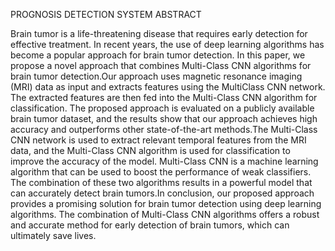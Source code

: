 PROGNOSIS DETECTION SYSTEM
ABSTRACT

Brain tumor is a life-threatening disease that requires early detection for effective treatment. In recent years, the use of deep learning algorithms has become a popular approach for brain tumor detection. In this paper, we propose a novel approach that 
combines Multi-Class CNN algorithms for brain tumor detection.Our approach uses magnetic resonance imaging (MRI) data as input and extracts features using the MultiClass CNN network. The extracted features are then fed into the Multi-Class CNN 
algorithm for classification. The proposed approach is evaluated on a publicly available brain tumor dataset, and the results show that our approach achieves high accuracy and outperforms other state-of-the-art methods.The Multi-Class CNN network is used to 
extract relevant temporal features from the MRI data, and the Multi-Class CNN algorithm is used for classification to improve the accuracy of the model. Multi-Class CNN is a machine learning algorithm that can be used to boost the performance of weak classifiers. The combination of these two algorithms results in a powerful model 
that can accurately detect brain tumors.In conclusion, our proposed approach provides a promising solution for brain tumor detection using deep learning algorithms. The combination of Multi-Class CNN algorithms offers a robust and accurate method for 
early detection of brain tumors, which can ultimately save lives.
